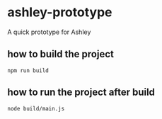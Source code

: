 # ashley-prototype

A quick prototype for Ashley

## how to build the project

`npm run build`

## how to run the project after build 

`node build/main.js`
